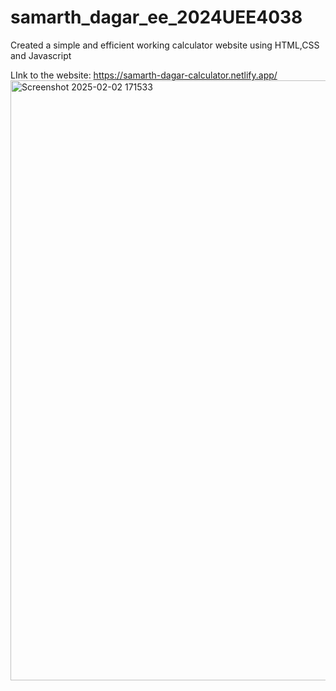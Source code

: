# samarth_dagar_ee_2024UEE4038
Created a simple and efficient working calculator website using HTML,CSS and Javascript


LInk to the website:
https://samarth-dagar-calculator.netlify.app/
<img width="960" alt="Screenshot 2025-02-02 171533" src="https://github.com/user-attachments/assets/50984610-fd65-4571-b2e5-c1f3fec96ab0" />
